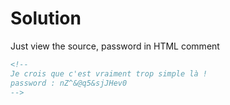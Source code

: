 # Solution
Just view the source, password in HTML comment

```html
<!-- 
Je crois que c'est vraiment trop simple là ! 
password : nZ^&@q5&sjJHev0
-->
```
